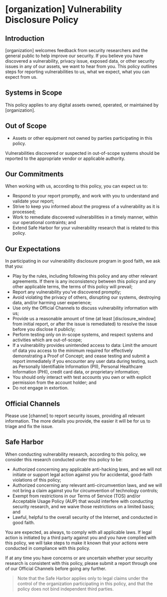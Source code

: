 # [organization] Vulnerability Disclosure Policy

## Introduction

[organization] welcomes feedback from security researchers and the general public to help improve our security. If you believe you have discovered a vulnerability, privacy issue, exposed data, or other security issues in any of our assets, we want to hear from you. This policy outlines steps for reporting vulnerabilities to us, what we expect, what you can expect from us.

## Systems in Scope

This policy applies to any digital assets owned, operated, or maintained by [organization].

## Out of Scope

- Assets or other equipment not owned by parties participating in this policy. 

Vulnerabilities discovered or suspected in out-of-scope systems should be reported to the appropriate vendor or applicable authority.

## Our Commitments

When working with us, according to this policy, you can expect us to:

- Respond to your report promptly, and work with you to understand and validate your report;
- Strive to keep you informed about the progress of a vulnerability as it is processed;
- Work to remediate discovered vulnerabilities in a timely manner, within our operational contraints; and
- Extend Safe Harbor for your vulnerability research that is related to this policy.

## Our Expectations

In participating in our vulnerability disclosure program in good faith, we ask that you:

- Play by the rules, including following this policy and any other relevant agreements. If there is any inconsistency between this policy and any other applicable terms, the terms of this policy will prevail;
- Report any vulnerability you’ve discovered promptly;
- Avoid violating the privacy of others, disrupting our systems, destroying data, and/or harming user experience;
- Use only the Official Channels to discuss vulnerability information with us;
- Provide us a reasonable amount of time (at least [disclosure_window] from initial report, or after the issue is remediated) to resolve the issue before you disclose it publicly;
- Perform testing only on in-scope systems, and respect systems and activities which are out-of-scope;
- If a vulnerability provides unintended access to data: Limit the amount of data you access to the minimum required for effectively demonstrating a Proof of Concept; and cease testing and submit a report immediately if you encounter any user data during testing, such as Personally Identifiable Information (PII), Personal Healthcare Information (PHI), credit card data, or proprietary information;
- You should only interact with test accounts you own or with explicit permission from the account holder; and
- Do not engage in extortion.  

## Official Channels 

Please use [channel] to report security issues, providing all relevant information. The more details you provide, the easier it will be for us to triage and fix the issue.

## Safe Harbor

When conducting vulnerability research, according to this policy, we consider this research conducted under this policy to be:

- Authorized concerning any applicable anti-hacking laws, and we will not initiate or support legal action against you for accidental, good-faith violations of this policy;
- Authorized concerning any relevant anti-circumvention laws, and we will not bring a claim against you for circumvention of technology controls;
- Exempt from restrictions in our Terms of Service (TOS) and/or Acceptable Usage Policy (AUP) that would interfere with conducting security research, and we waive those restrictions on a limited basis; and
- Lawful, helpful to the overall security of the Internet, and conducted in good faith.

You are expected, as always, to comply with all applicable laws. If legal action is initiated by a third party against you and you have complied with this policy, we will take steps to make it known that your actions were conducted in compliance with this policy.

If at any time you have concerns or are uncertain whether your security research is consistent with this policy, please submit a report through one of our Official Channels before going any further.

> Note that the Safe Harbor applies only to legal claims under the control of the organization participating in this policy, and that the policy does not bind independent third parties.